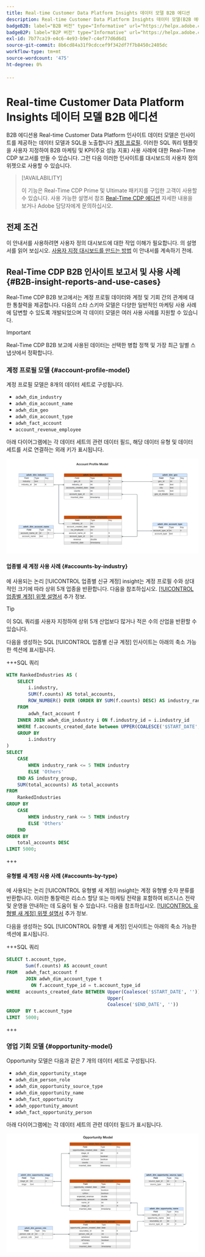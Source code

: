 ```yaml
---
title: Real-time Customer Data Platform Insights 데이터 모델 B2B 에디션
description: Real-time Customer Data Platform Insights 데이터 모델(B2B 에디션)과 함께 SQL 쿼리를 사용하여 마케팅 및 KPI 사용 사례에 맞게 고유한 Real-Time CDP 보고서를 사용자 지정하는 방법을 알아봅니다.
badgeB2B: label="B2B 버전" type="Informative" url="https://helpx.adobe.com/legal/product-descriptions/real-time-customer-data-platform-b2b-edition-prime-and-ultimate-packages.html newtab=true"
badgeB2P: label="B2P 버전" type="Informative" url="https://helpx.adobe.com/legal/product-descriptions/real-time-customer-data-platform-b2p-edition-prime-and-ultimate-packages.html newtab=true"
exl-id: 7b77ca19-e4c6-4e93-b9e7-c4ef77d6d6d1
source-git-commit: 8b6cd84a31f9cdccef9f342df7f7b8450c2405dc
workflow-type: tm+mt
source-wordcount: '475'
ht-degree: 0%

---
```


# Real-time Customer Data Platform Insights 데이터 모델 B2B 에디션

B2B 에디션용 Real-time Customer Data Platform 인사이트 데이터 모델은 인사이트를 제공하는 데이터 모델과 SQL을 노출합니다 [계정 프로필](https://experienceleague.adobe.com/en/docs/experience-platform/rtcdp/account/account-profile-overview). 이러한 SQL 쿼리 템플릿을 사용자 지정하여 B2B 마케팅 및 KPI(주요 성능 지표) 사용 사례에 대한 Real-Time CDP 보고서를 만들 수 있습니다. 그런 다음 이러한 인사이트를 대시보드의 사용자 정의 위젯으로 사용할 수 있습니다.

>[!AVAILABILITY]
>
>이 기능은 Real-Time CDP Prime 및 Ultimate 패키지를 구입한 고객이 사용할 수 있습니다. 사용 가능한 설명서 참조 [Real-Time CDP 에디션](../../rtcdp/overview.md#rtcdp-editions) 자세한 내용을 보거나 Adobe 담당자에게 문의하십시오.

<!-- 
See the query accelerated store reporting insights documentation to learn [how to build a reporting insights data model through Query Service for use with accelerated store data and user-defined dashboards](../../query-service/data-distiller/customizable-insights/reporting-insights-data-model.md).
 -->

## 전제 조건

이 안내서를 사용하려면 사용자 정의 대시보드에 대한 작업 이해가 필요합니다. 의 설명서를 읽어 보십시오. [사용자 지정 대시보드를 만드는 방법](../user-defined-dashboards.md) 이 안내서를 계속하기 전에.

## Real-Time CDP B2B 인사이트 보고서 및 사용 사례 {#B2B-insight-reports-and-use-cases}

Real-Time CDP B2B 보고에서는 계정 프로필 데이터와 계정 및 기회 간의 관계에 대한 통찰력을 제공합니다. 다음의 스타 스키마 모델은 다양한 일반적인 마케팅 사용 사례에 답변할 수 있도록 개발되었으며 각 데이터 모델은 여러 사용 사례를 지원할 수 있습니다.

>[!IMPORTANT]
>
>Real-Time CDP B2B 보고에 사용된 데이터는 선택한 병합 정책 및 가장 최근 일별 스냅샷에서 정확합니다.

### 계정 프로필 모델 {#account-profile-model}

계정 프로필 모델은 8개의 데이터 세트로 구성됩니다.

- `adwh_dim_industry`
- `adwh_dim_account_name`
- `adwh_dim_geo`
- `adwh_dim_account_type`
- `adwh_fact_account`
- `account_revenue_employee`

아래 다이어그램에는 각 데이터 세트의 관련 데이터 필드, 해당 데이터 유형 및 데이터 세트를 서로 연결하는 외래 키가 표시됩니다.

![계정 프로필 모델에 대한 엔터티 관계 다이어그램입니다.](../images/data-models/account-profile-model.png)

#### 업종별 새 계정 사용 사례 {#accounts-by-industry}

에 사용되는 논리 [!UICONTROL 업종별 신규 계정] insight는 계정 프로필 수와 상대적인 크기에 따라 상위 5개 업종을 반환합니다. 다음을 참조하십시오. [[!UICONTROL 업종별 계정] 위젯 설명서](../guides/account-profiles.md#accounts-by-industry) 추가 정보.

>[!TIP]
>
>이 SQL 쿼리를 사용자 지정하여 상위 5개 산업보다 많거나 적은 수의 산업을 반환할 수 있습니다.

다음을 생성하는 SQL [!UICONTROL 업종별 신규 계정] 인사이트는 아래의 축소 가능한 섹션에 표시됩니다.

+++SQL 쿼리

```sql
WITH RankedIndustries AS (
    SELECT
        i.industry,
        SUM(f.counts) AS total_accounts,
        ROW_NUMBER() OVER (ORDER BY SUM(f.counts) DESC) AS industry_rank
    FROM
        adwh_fact_account f
    INNER JOIN adwh_dim_industry i ON f.industry_id = i.industry_id
    WHERE f.accounts_created_date between UPPER(COALESCE('$START_DATE', '')) and UPPER(COALESCE('$END_DATE', ''))
    GROUP BY
        i.industry
)
SELECT
    CASE
        WHEN industry_rank <= 5 THEN industry
        ELSE 'Others'
    END AS industry_group,
    SUM(total_accounts) AS total_accounts
FROM
    RankedIndustries
GROUP BY
    CASE
        WHEN industry_rank <= 5 THEN industry
        ELSE 'Others'
    END
ORDER BY
    total_accounts DESC
LIMIT 5000;
```

+++

#### 유형별 새 계정 사용 사례 {#accounts-by-type}

에 사용되는 논리 [!UICONTROL 유형별 새 계정] insight는 계정 유형별 숫자 분류를 반환합니다. 이러한 통찰력은 리소스 할당 또는 마케팅 전략을 포함하여 비즈니스 전략 및 운영을 안내하는 데 도움이 될 수 있습니다. 다음을 참조하십시오. [[!UICONTROL 유형별 새 계정] 위젯 설명서](../guides/account-profiles.md#accounts-by-type) 추가 정보.

다음을 생성하는 SQL [!UICONTROL 유형별 새 계정] 인사이트는 아래의 축소 가능한 섹션에 표시됩니다.

+++SQL 쿼리

```sql
SELECT t.account_type,
       Sum(f.counts) AS account_count
FROM   adwh_fact_account f
       JOIN adwh_dim_account_type t
         ON f.account_type_id = t.account_type_id
WHERE  accounts_created_date BETWEEN Upper(Coalesce('$START_DATE', '')) AND
                                     Upper(
                                     Coalesce('$END_DATE', ''))
GROUP  BY t.account_type
LIMIT  5000; 
```

+++

### 영업 기회 모델 {#opportunity-model}

Opportunity 모델은 다음과 같은 7 개의 데이터 세트로 구성됩니다.

- `adwh_dim_opportunity_stage`
- `adwh_dim_person_role`
- `adwh_dim_opportunity_source_type`
- `adwh_dim_opportunity_name`
- `adwh_fact_opportunity`
- `adwh_opportunity_amount`
- `adwh_fact_opportunity_person`

아래 다이어그램에는 각 데이터 세트의 관련 데이터 필드가 표시됩니다.

![영업 기회 모델에 대한 엔터티 관계 다이어그램입니다.](../images/data-models/opportunity-model.png)
